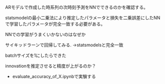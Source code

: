 ARモデルで作成した時系列の次時刻予測をNNでできるのかを確認する。

statsmodelの最小二乗法により推定したパラメータと損失を二乗誤差にしたNNで学習したパラメータが完全一致する必要がある。

NNでの学習がうまくいかないのはなぜか

サイキッドラーンで回帰してみる.
→statsmodelsと完全一致

batchサイズを1にしたらできた

innovationを推定させると精度が上がるのか？
- evaluate_accuracy_of_X.ipynbで実験する
